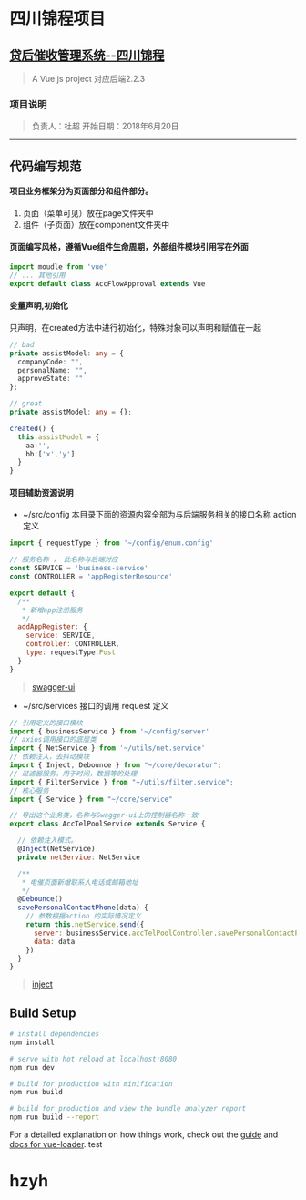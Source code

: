 # 四川锦程项目
## [贷后催收管理系统--四川锦程](http://117.36.75.166:3000/pangolin/pangolin-web-v2-scJinCheng.git)
  > A Vue.js project
  > 对应后端2.2.3

### 项目说明
  > 负责人：杜超
  > 开始日期：2018年6月20日

---
## 代码编写规范

#### 项目业务框架分为页面部分和组件部分。
1. 页面（菜单可见）放在page文件夹中
2. 组件（子页面）放在component文件夹中

#### 页面编写风格，遵循Vue组件[生命周期](https://segmentfault.com/a/1190000008570622)，外部组件模块引用写在外面

``` javascript
import moudle from 'vue'
// ... 其他引用
export default class AccFlowApproval extends Vue
```

#### 变量声明,初始化

只声明，在created方法中进行初始化，特殊对象可以声明和赋值在一起

``` TypeScript
// bad
private assistModel: any = {
  companyCode: "",
  personalName: "",
  approveState: ""
};

// great
private assistModel: any = {};

created() {
  this.assistModel = {
    aa:'',
    bb:['x','y']
  }
}

```

#### 项目辅助资源说明

* ~/src/config 本目录下面的资源内容全部为与后端服务相关的接口名称 action 定义

``` javascript
import { requestType } from '~/config/enum.config'

// 服务名称 ， 此名称与后端对应
const SERVICE = 'business-service'
const CONTROLLER = 'appRegisterResource'

export default {
  /**
   * 新增app注册服务
   */
  addAppRegister: {
    service: SERVICE,
    controller: CONTROLLER,
    type: requestType.Post
  }
}
```
>[swagger-ui](https://swagger.io/)

* ~/src/services 接口的调用 request 定义

``` javascript
// 引用定义的接口模块
import { businessService } from '~/config/server'
// axios调用接口的底层类
import { NetService } from '~/utils/net.service'
// 依赖注入，去抖动模块
import { Inject, Debounce } from "~/core/decorator";
// 过滤器服务，用于时间，数据等的处理
import { FilterService } from "~/utils/filter.service";
// 核心服务
import { Service } from "~/core/service"

// 导出这个业务类，名称与Swagger-ui上的控制器名称一致
export class AccTelPoolService extends Service {

  // 依赖注入模式。
  @Inject(NetService)
  private netService: NetService

  /**
   * 电催页面新增联系人电话或邮箱地址
   */
  @Debounce()
  savePersonalContactPhone(data) { 
    // 参数根据action 的实际情况定义
    return this.netService.send({
      server: businessService.accTelPoolController.savePersonalContactPhone,
      data: data
    })
  }
}
```

> [inject](https://www.npmjs.com/package/gulp-inject)

## Build Setup

``` bash
# install dependencies
npm install

# serve with hot reload at localhost:8080
npm run dev

# build for production with minification
npm run build

# build for production and view the bundle analyzer report
npm run build --report
```

For a detailed explanation on how things work, check out the [guide](http://vuejs-templates.github.io/webpack/) and [docs for vue-loader](http://vuejs.github.io/vue-loader).
test
# hzyh
